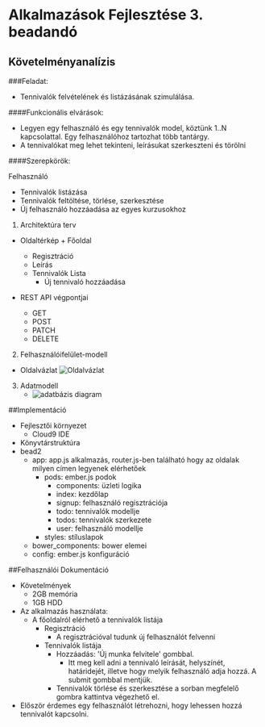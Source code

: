 # Alkalmazások Fejlesztése 3. beadandó

## Követelményanalízis

###Feladat:
 + Tennivalók felvételének és listázásának szimulálása.

####Funkcionális elvárások:
+ Legyen egy felhasználó és egy tennivalók model, köztünk 1..N kapcsolattal. Egy felhasználóhoz tartozhat több tantárgy.
+ A tennivalókat meg lehet tekinteni, leírásukat szerkeszteni és törölni

####Szerepkörök:

Felhasználó
+ Tennivalók listázása
+ Tennivalók feltöltése, törlése, szerkesztése
+ Új felhasználó hozzáadása az egyes kurzusokhoz


1. Architektúra terv
  +  Oldaltérkép
    + Főoldal
      + Regisztráció
      + Leírás
      + Tennivalók Lista
        + Új tennivaló hozzáadása

  + REST API végpontjai
     + GET
     + POST
     + PATCH
     + DELETE


2. Felhasználóifelület-modell
  + Oldalvázlat
    ![Oldalvázlat](https://cloud.githubusercontent.com/assets/14542234/12258095/352e2d36-b90c-11e5-9c1b-9b14147c95c3.png)

3. Adatmodell
   + ![adatbázis diagram](https://cloud.githubusercontent.com/assets/14542234/12257874/5cfe6cba-b90a-11e5-85c1-81c015cdab94.png)

##Implementáció

+ Fejlesztői környezet
  + Cloud9 IDE
+ Könyvtárstruktúra
+ bead2
  + app: app.js alkalmazás, router.js-ben található hogy az oldalak milyen címen legyenek elérhetőek
    + pods: ember.js podok
      + components: üzleti logika
      + index: kezdőlap 
      + signup: felhasználó regisztrációja
      + todo: tennivalók modellje
      + todos: tennivalók szerkezete
      + user: felhasználó modellje
    + styles: stíluslapok
  + bower_components: bower elemei
  + config: ember.js konfiguráció 

##Felhasználói Dokumentáció
+ Követelmények
  + 2GB memória
  + 1GB HDD
+ Az alkalmazás használata:
  + A főoldalról elérhető a tennivalók listája
    + Regisztráció
      + A regisztrációval tudunk új felhasználót felvenni
    + Tennivalók listája
      + Hozzáadás: 'Új munka felvitele' gombbal.
        + Itt meg kell adni a tennivaló leírását, helyszínét, határidejét, illetve hogy melyik felhasználó adja hozzá. A submit gombbal mentjük.
      + Tennivalók törlése és szerkesztése a sorban megfelelő gombra kattintva végezhető el.
+ Először érdemes egy felhasználót létrehozni, hogy lehessen hozzá tennivalót kapcsolni.
